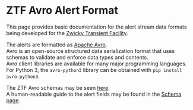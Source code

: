 ZTF Avro Alert Format
=====================

This page provides basic documentation for the alert stream data formats
being developed for the [Zwicky Transient Facility](http://ztf.caltech.edu).

The alerts are formatted as [Apache Avro](https://avro.apache.org/).  
Avro is an open-source structured data serialization format that uses schemas to validate and enforce data types and contents.  
Avro client libraries are available for many major programming languages.
For Python 3, the `avro-python3` library can be obtained with `pip install avro-python3`.

The ZTF Avro schemas may be seen [here](https://github.com/ZwickyTransientFacility/ztf-avro-alert/tree/master/schema).  
A human-readable guide to the alert fields may be found in the [Schema page](schema.md).
